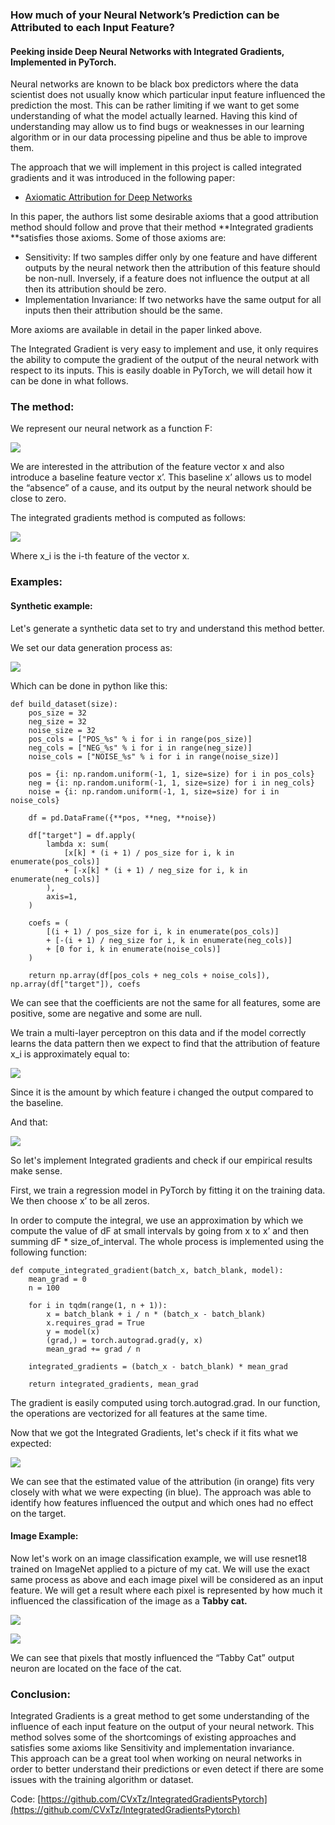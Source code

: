 ### How much of your Neural Network’s Prediction can be Attributed to each Input Feature?

#### Peeking inside Deep Neural Networks with Integrated Gradients, Implemented in PyTorch.

Neural networks are known to be black box predictors where the data scientist
does not usually know which particular input feature influenced the prediction
the most. This can be rather limiting if we want to get some understanding of
what the model actually learned. Having this kind of understanding may allow us
to find bugs or weaknesses in our learning algorithm or in our data processing
pipeline and thus be able to improve them.

The approach that we will implement in this project is called integrated
gradients and it was introduced in the following paper:

* [Axiomatic Attribution for Deep Networks](https://arxiv.org/abs/1703.01365)

In this paper, the authors list some desirable axioms that a good attribution
method should follow and prove that their method **Integrated gradients
**satisfies those axioms. Some of those axioms are:

* Sensitivity: If two samples differ only by one feature and have different
outputs by the neural network then the attribution of this feature should be
non-null. Inversely, if a feature does not influence the output at all then its
attribution should be zero.
* Implementation Invariance: If two networks have the same output for all inputs
then their attribution should be the same.

More axioms are available in detail in the paper linked above.

The Integrated Gradient is very easy to implement and use, it only requires the
ability to compute the gradient of the output of the neural network with respect
to its inputs. This is easily doable in PyTorch, we will detail how it can be
done in what follows.

### The method:

We represent our neural network as a function F:

![](https://cdn-images-1.medium.com/max/800/1*bD9B49IYUbR-ANl0Z2XO8Q.png)

We are interested in the attribution of the feature vector x and also introduce
a baseline feature vector x’. This baseline x’ allows us to model the “absence”
of a cause, and its output by the neural network should be close to zero.

The integrated gradients method is computed as follows:

![](https://cdn-images-1.medium.com/max/800/1*vahMPznkO0WHSt0xAYiLzg.png)


Where x_i is the i-th feature of the vector x.

### Examples:

#### Synthetic example:

Let's generate a synthetic data set to try and understand this method better.

We set our data generation process as:

![](https://cdn-images-1.medium.com/max/800/1*1_75EbJK1sXDRVuKNrs1fw.png)

Which can be done in python like this:

```
def build_dataset(size):
    pos_size = 32
    neg_size = 32
    noise_size = 32
    pos_cols = ["POS_%s" % i for i in range(pos_size)]
    neg_cols = ["NEG_%s" % i for i in range(neg_size)]
    noise_cols = ["NOISE_%s" % i for i in range(noise_size)]

    pos = {i: np.random.uniform(-1, 1, size=size) for i in pos_cols}
    neg = {i: np.random.uniform(-1, 1, size=size) for i in neg_cols}
    noise = {i: np.random.uniform(-1, 1, size=size) for i in noise_cols}

    df = pd.DataFrame({**pos, **neg, **noise})

    df["target"] = df.apply(
        lambda x: sum(
            [x[k] * (i + 1) / pos_size for i, k in enumerate(pos_cols)]
            + [-x[k] * (i + 1) / neg_size for i, k in enumerate(neg_cols)]
        ),
        axis=1,
    )

    coefs = (
        [(i + 1) / pos_size for i, k in enumerate(pos_cols)]
        + [-(i + 1) / neg_size for i, k in enumerate(neg_cols)]
        + [0 for i, k in enumerate(noise_cols)]
    )

    return np.array(df[pos_cols + neg_cols + noise_cols]), np.array(df["target"]), coefs
```

We can see that the coefficients are not the same for all features, some are
positive, some are negative and some are null.

We train a multi-layer perceptron on this data and if the model correctly learns
the data pattern then we expect to find that the attribution of feature x_i is
approximately equal to:

![](https://cdn-images-1.medium.com/max/800/1*xx6en-OvHl0K5pAIz7OyrA.png)

Since it is the amount by which feature i changed the output compared to the
baseline.

And that:

![](https://cdn-images-1.medium.com/max/800/1*QZByok71ZlnPYbuRAmCRTw.png)

So let's implement Integrated gradients and check if our empirical results make
sense.

First, we train a regression model in PyTorch by fitting it on the training
data. We then choose x’ to be all zeros.

In order to compute the integral, we use an approximation by which we compute
the value of dF at small intervals by going from x to x’ and then summing dF *
size_of_interval. The whole process is implemented using the following function:

```
def compute_integrated_gradient(batch_x, batch_blank, model):
    mean_grad = 0
    n = 100

    for i in tqdm(range(1, n + 1)):
        x = batch_blank + i / n * (batch_x - batch_blank)
        x.requires_grad = True
        y = model(x)
        (grad,) = torch.autograd.grad(y, x)
        mean_grad += grad / n

    integrated_gradients = (batch_x - batch_blank) * mean_grad

    return integrated_gradients, mean_grad
```

The gradient is easily computed using torch.autograd.grad. In our function, the
operations are vectorized for all features at the same time.

Now that we got the Integrated Gradients, let's check if it fits what we
expected:

![](https://cdn-images-1.medium.com/max/800/1*Di-W5A0Rf-s8j9a_C4gtTA.png)

We can see that the estimated value of the attribution (in orange) fits very
closely with what we were expecting (in blue). The approach was able to identify
how features influenced the output and which ones had no effect on the target.

#### Image Example:

Now let's work on an image classification example, we will use resnet18 trained
on ImageNet applied to a picture of my cat. We will use the exact same process
as above and each image pixel will be considered as an input feature. We will
get a result where each pixel is represented by how much it influenced the
classification of the image as a **Tabby cat.**

![](https://cdn-images-1.medium.com/max/800/1*-TdSN6dTSFYDeP3qkJbBOw.jpeg)


![](https://cdn-images-1.medium.com/max/800/1*8yFFBU8q23aFSjkpctQUBA.jpeg)


We can see that pixels that mostly influenced the “Tabby Cat” output neuron are
located on the face of the cat.

### Conclusion:

Integrated Gradients is a great method to get some understanding of the
influence of each input feature on the output of your neural network. This
method solves some of the shortcomings of existing approaches and satisfies some
axioms like Sensitivity and implementation invariance.<br> This approach can be
a great tool when working on neural networks in order to better understand their
predictions or even detect if there are some issues with the training algorithm
or dataset.

Code:
[https://github.com/CVxTz/IntegratedGradientsPytorch](https://github.com/CVxTz/IntegratedGradientsPytorch)
